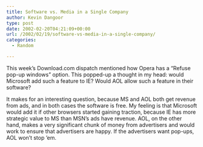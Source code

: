 ```yaml
---
title: Software vs. Media in a Single Company
author: Kevin Dangoor
type: post
date: 2002-02-20T04:21:09+00:00
url: /2002/02/19/software-vs-media-in-a-single-company/
categories:
  - Random

---
```

This week&#8217;s Download.com dispatch mentioned how Opera has a &#8220;Refuse pop-up windows&#8221; option. This popped-up a thought in my head: would Microsoft add such a feature to IE? Would AOL allow such a feature in their software?
  
<!--more-->


  
It makes for an interesting question, because MS and AOL both get revenue from ads, and in both cases the software is free. My feeling is that Microsoft would add it if other browsers started gaining traction, because IE has more strategic value to MS than MSN&#8217;s ads have revenue. AOL, on the other hand, makes a very significant chunk of money from advertisers and would work to ensure that advertisers are happy. If the advertisers want pop-ups, AOL won&#8217;t stop &#8217;em.